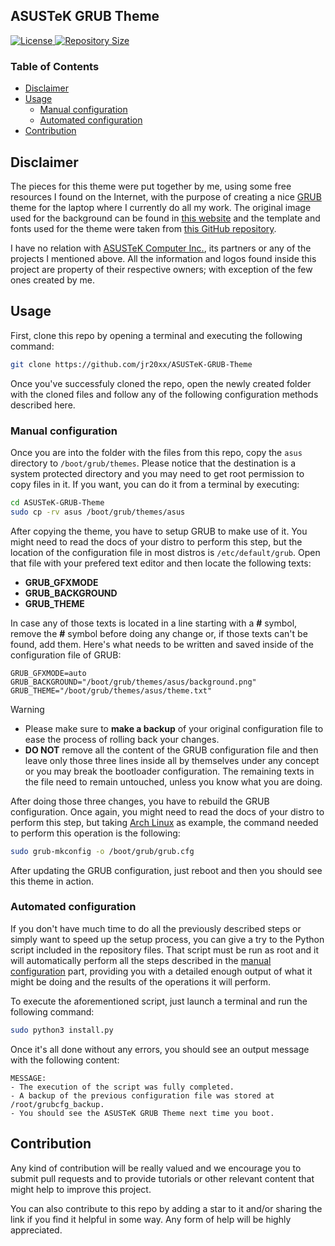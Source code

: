 ## ASUSTeK GRUB Theme

<p>
    <a href="https://github.com/jr20xx/ASUSTeK-GRUB-Theme/blob/main/LICENSE">
        <img src="https://img.shields.io/github/license/jr20xx/ASUSTeK-GRUB-Theme?label=License" alt="License">
    </a>
    <a href="https://github.com/jr20xx/ASUSTeK-GRUB-Theme">
        <img src="https://img.shields.io/github/repo-size/jr20xx/ASUSTeK-GRUB-Theme?label=Repository+Size" alt="Repository Size">
    </a>
</p>

### Table of Contents
- [Disclaimer](#disclaimer)
- [Usage](#usage)
    - [Manual configuration](#manual-configuration)
    - [Automated configuration](#automated-configuration)
- [Contribution](#contribution)

## Disclaimer

The pieces for this theme were put together by me, using some free resources I found on the Internet, with the purpose of creating a nice [GRUB](https://en.wikipedia.org/wiki/GNU_GRUB) theme for the laptop where I currently do all my work. The original image used for the background can be found in [this website](https://wallhere.com/en/wallpaper/1510751) and the template and fonts used for the theme were taken from [this GitHub repository](https://github.com/vinceliuice/grub2-themes).

I have no relation with [ASUSTeK Computer Inc.](https://www.asus.com/), its partners or any of the projects I mentioned above. All the information and logos found inside this project are property of their respective owners; with exception of the few ones created by me.

## Usage

First, clone this repo by opening a terminal and executing the following command:
```bash
git clone https://github.com/jr20xx/ASUSTeK-GRUB-Theme
```

Once you've successfuly cloned the repo, open the newly created folder with the cloned files and follow any of the following configuration methods described here.

### Manual configuration

 Once you are into the folder with the files from this repo, copy the `asus` directory to `/boot/grub/themes`. Please notice that the destination is a system protected directory and you may need to get root permission to copy files in it. If you want, you can do it from a terminal by executing:
```bash
cd ASUSTeK-GRUB-Theme
sudo cp -rv asus /boot/grub/themes/asus
```
After copying the theme, you have to setup GRUB to make use of it. You might need to read the docs of your distro to perform this step, but the location of the configuration file in most distros is `/etc/default/grub`. Open that file with your prefered text editor and then locate the following texts:
- **GRUB_GFXMODE**
- **GRUB_BACKGROUND**
- **GRUB_THEME**

In case any of those texts is located in a line starting with a **#** symbol, remove the **#** symbol before doing any change or, if those texts can't be found, add them. Here's what needs to be written and saved inside of the configuration file of GRUB:
```
GRUB_GFXMODE=auto
GRUB_BACKGROUND="/boot/grub/themes/asus/background.png"
GRUB_THEME="/boot/grub/themes/asus/theme.txt"
```

> [!WARNING]
>- Please make sure to **make a backup** of your original configuration file to ease the process of rolling back your changes.
>- **DO NOT** remove all the content of the GRUB configuration file and then leave only those three lines inside all by themselves under any concept or you may break the bootloader configuration. The remaining texts in the file need to remain untouched, unless you know what you are doing.

After doing those three changes, you have to rebuild the GRUB configuration. Once again, you might need to read the docs of your distro to perform this step, but taking [Arch Linux](https://archlinux.org/) as example, the command needed to perform this operation is the following:
```bash
sudo grub-mkconfig -o /boot/grub/grub.cfg
```
After updating the GRUB configuration, just reboot and then you should see this theme in action.

### Automated configuration

If you don't have much time to do all the previously described steps or simply want to speed up the setup process, you can give a try to the Python script included in the repository files. That script must be run as root and it will automatically perform all the steps described in the [manual configuration](#manual-configuration) part, providing you with a detailed enough output of what it might be doing and the results of the operations it will perform.

To execute the aforementioned script, just launch a terminal and run the following command:
```bash
sudo python3 install.py
```

Once it's all done without any errors, you should see an output message with the following content:
```
MESSAGE:
- The execution of the script was fully completed.
- A backup of the previous configuration file was stored at /root/grubcfg_backup.
- You should see the ASUSTeK GRUB Theme next time you boot.
```

## Contribution

Any kind of contribution will be really valued and we encourage you to submit pull requests and to provide tutorials or other relevant content that might help to improve this project. 

You can also contribute to this repo by adding a star to it and/or sharing the link if you find it helpful in some way. Any form of help will be highly appreciated.